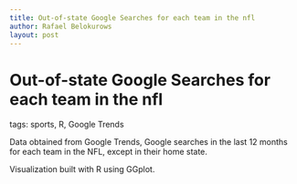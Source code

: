 ```yaml
---
title: Out-of-state Google Searches for each team in the nfl
author: Rafael Belokurows
layout: post
---
```


# Out-of-state Google Searches for each team in the nfl

tags: sports, R, Google Trends

Data obtained from Google Trends, Google searches in the last 12 months for each team in the NFL, except in their home state.

Visualization built with R using GGplot.

